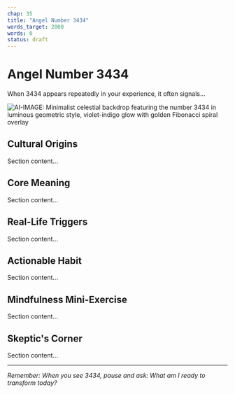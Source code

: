 ```yaml
---
chap: 35
title: "Angel Number 3434"
words_target: 2000
words: 0
status: draft
---
```


# Angel Number 3434

When 3434 appears repeatedly in your experience, it often signals...

![AI-IMAGE: Minimalist celestial backdrop featuring the number 3434 in luminous geometric style, violet-indigo glow with golden Fibonacci spiral overlay]()

## Cultural Origins

Section content...

## Core Meaning

Section content...

## Real-Life Triggers

Section content...

## Actionable Habit

Section content...

## Mindfulness Mini-Exercise

Section content...

## **Skeptic's Corner**

Section content...

---

*Remember: When you see 3434, pause and ask: What am I ready to transform today?*
